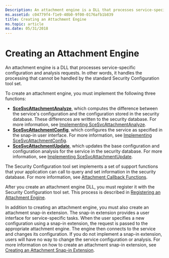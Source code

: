 ```yaml
---
Description: An attachment engine is a DLL that processes service-specific configuration and analysis requests. In other words, it handles the processing that cannot be handled by the standard Security Configuration tool set.
ms.assetid: c04779f4-f1e9-40b0-9f00-0176afb1b839
title: Creating an Attachment Engine
ms.topic: article
ms.date: 05/31/2018
---
```


# Creating an Attachment Engine

An attachment engine is a DLL that processes service-specific configuration and analysis requests. In other words, it handles the processing that cannot be handled by the standard Security Configuration tool set.

To create an attachment engine, you must implement the following three functions:

-   [**SceSvcAttachmentAnalyze**](scesvcattachmentanalyze.md), which computes the difference between the service's configuration and the configuration stored in the security database. These differences are written to the security database. For more information, see [Implementing SceSvcAttachmentAnalyze](implementing-scesvcattachmentanalyze.md).
-   [**SceSvcAttachmentConfig**](scesvcattachmentconfig.md), which configures the service as specified in the snap-in user interface. For more information, see [Implementing SceSvcAttachmentConfig](implementing-scesvcattachmentconfig.md).
-   [**SceSvcAttachmentUpdate**](scesvcattachmentupdate.md), which updates the base configuration and configuration analysis for the service in the security database. For more information, see [Implementing SceSvcAttachmentUpdate](implementing-scesvcattachmentupdate.md).

The Security Configuration tool set implements a set of support functions that your application can call to query and set information in the security database. For more information, see [Attachment Callback Functions](management-functions.md).

After you create an attachment engine DLL, you must register it with the Security Configuration tool set. This process is described in [Registering an Attachment Engine](registering-an-attachment-engine.md).

In addition to creating an attachment engine, you must also create an attachment snap-in extension. The snap-in extension provides a user interface for service-specific tasks. When the user specifies a new configuration using a snap-in extension, the request is passed to the appropriate attachment engine. The engine then connects to the service and changes its configuration. If you do not implement a snap-in extension, users will have no way to change the service configuration or analysis. For more information on how to create an attachment snap-in extension, see [Creating an Attachment Snap-in Extension](creating-an-attachment-snap-in-extension.md).

 

 



